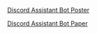 [Discord Assistant Bot Poster](https://github.com/benyoo1104/Discord-Assistant-Bot/files/15090258/Discord.Assistant.Bot.Poster.pdf)

[Discord Assistant Bot Paper](https://github.com/benyoo1104/Discord-Assistant-Bot/files/15090274/Discord.Assistant.Bot.IEEE.pdf)
